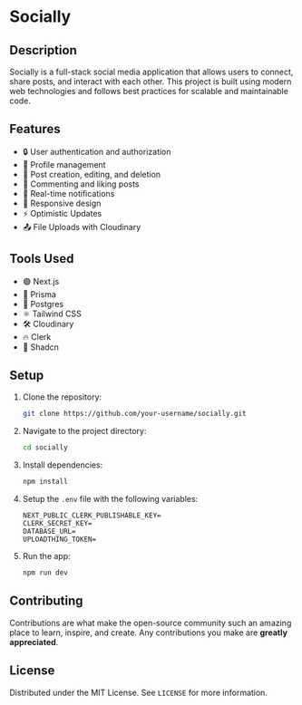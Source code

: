 # Socially

## Description
Socially is a full-stack social media application that allows users to connect, share posts, and interact with each other. This project is built using modern web technologies and follows best practices for scalable and maintainable code.

## Features
- 🔒 User authentication and authorization
- 👤 Profile management
- 📝 Post creation, editing, and deletion
- 💬 Commenting and liking posts
- 🔔 Real-time notifications
- 📱 Responsive design
- ⚡ Optimistic Updates
- 📤 File Uploads with Cloudinary

## Tools Used
- 🟢 Next.js
- 🚀 Prisma
- 🍃 Postgres
- ⚛️ Tailwind CSS
- 🛠️ Cloudinary
- 🔥 Clerk
- 🎨 Shadcn

## Setup
1. Clone the repository:
    ```bash
    git clone https://github.com/your-username/socially.git
    ```

2. Navigate to the project directory:
    ```bash
    cd socially
    ```

3. Install dependencies:
    ```bash
    npm install
    ```

4. Setup the `.env` file with the following variables:
    ```plaintext
    NEXT_PUBLIC_CLERK_PUBLISHABLE_KEY=
    CLERK_SECRET_KEY=
    DATABASE_URL=
    UPLOADTHING_TOKEN=
    ```

5. Run the app:
    ```bash
    npm run dev
    ```

## Contributing
Contributions are what make the open-source community such an amazing place to learn, inspire, and create. Any contributions you make are **greatly appreciated**.

## License
Distributed under the MIT License. See `LICENSE` for more information.
